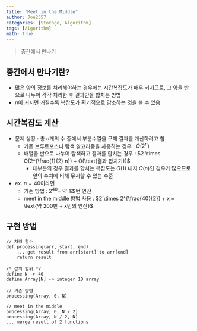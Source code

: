 ```yaml
---
title: "Meet in the Middle"
author: Joe2357
categories: [Storage, Algorithm]
tags: [Algorithm]
math: true
---
```


  > 중간에서 만나기

## 중간에서 만나기란?

  - 많은 양의 정보를 처리해야하는 경우에는 시간복잡도가 매우 커지므로, 그 양을 반으로 나누어 각각 처리한 후 결과만을 합치는 방법
  - $n$이 커지면 커질수록 복잡도가 획기적으로 감소하는 것을 볼 수 있음



## 시간복잡도 계산

- 문제 상황 : 총 $n$개의 수 중에서 부분수열을 구해 결과를 계산하려고 함
  - 기존 브루트포스나 탐색 알고리즘을 사용하는 경우 : $O(2^n)$
  - 배열을 반으로 나누어 탐색하고 결과를 합치는 경우 : $2 \times O(2^{\frac{1}{2} n}) + O(\text{결과 합치기})$
    - 대부분의 경우 결과를 합치는 복잡도는 $O(1)$ 내지 $O(n)$인 경우가 많으므로 앞의 수치에 비해 무시할 수 있는 수준
- ex. $n = 40$이라면
  - 기존 방법 : $2^{40} =$ 약 1조번 연산
  - meet in the middle 방법 사용 : $2 \times 2^{\frac{40}{2}} + x = \text{약 200만 + x번의 연산}$



## 구현 방법

```pseudocode
// 처리 함수
def processing(arr, start, end):
    ... get result from arr[start] to arr[end]
    return result

/* 값의 범위 */
define N -> 40
define Array[N] -> integer 1D array

// 기존 방법
processing(Array, 0, N)

// meet in the middle
processing(Array, 0, N / 2)
processing(Array, N / 2, N)
... merge result of 2 functions
```